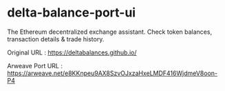 # delta-balance-port-ui
The Ethereum decentralized exchange assistant. Check token balances, transaction details &amp; trade history.


Original URL : https://deltabalances.github.io/

Arweave Port URL : https://arweave.net/e8KKnpeu9AX8SzvOJxzaHxeLMDF416WjdmeV8oon-P4
